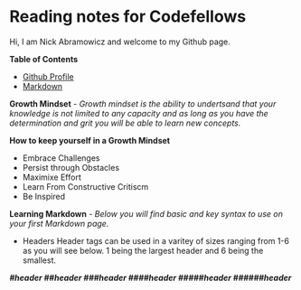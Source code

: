# Reading notes for Codefellows

Hi, I am Nick Abramowicz and welcome to my Github page.

**Table of Contents**
* [Github Profile](https://github.com/nickdeans)
* [Markdown](markdown.md)

**Growth Mindset** - 
*Growth mindset is the ability to undertsand that your knowledge is not limited to any capacity and as long as you have the determination and grit you will be able to learn new concepts.*

**How to keep yourself in a Growth Mindset**

* Embrace Challenges
* Persist through Obstacles 
* Maximixe Effort 
* Learn From Constructive Critiscm
* Be Inspired 

**Learning Markdown** - 
*Below you will find basic and key syntax to use on your first Markdown page.*

* Headers
Header tags can be used in a varitey of sizes ranging from 1-6 as you will see below. 1 being the largest header and 6 being the smallest.

***#header
##header
###header
####header
#####header
######header***
